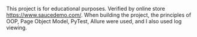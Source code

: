 This project is for educational purposes. Verified by online store https://www.saucedemo.com/. When building the project, the principles of OOP, Page Object Model, PyTest, Allure were used, and I also used log viewing.
